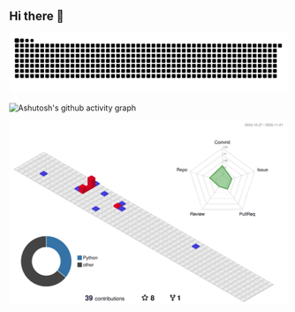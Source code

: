 ## Hi there 👋

<!--
**RainloongCao/RainloongCao** is a ✨ _special_ ✨ repository because its `README.md` (this file) appears on your GitHub profile.

Here are some ideas to get you started:

- 🔭 I’m currently working on ...
- 🌱 I’m currently learning ...
- 👯 I’m looking to collaborate on ...
- 🤔 I’m looking for help with ...
- 💬 Ask me about ...
- 📫 How to reach me: ...
- 😄 Pronouns: ...
- ⚡ Fun fact: ...
-->


<picture>
  <source media="(prefers-color-scheme: dark)" srcset="https://raw.githubusercontent.com/RainloongCao/RainloongCao/output/github-contribution-grid-snake-dark.svg">
  <source media="(prefers-color-scheme: light)" srcset="https://raw.githubusercontent.com/RainloongCao/RainloongCao/output/github-contribution-grid-snake.svg">
  <img alt="github contribution grid snake animation" src="https://raw.githubusercontent.com/RainloongCao/RainloongCao/output/github-contribution-grid-snake.svg">
</picture>



 ![Ashutosh's github activity graph](https://github-readme-activity-graph.vercel.app/graph?username=RainloongCao&theme=rogue)

 ![](./profile-3d-contrib/profile-gitblock.svg)
